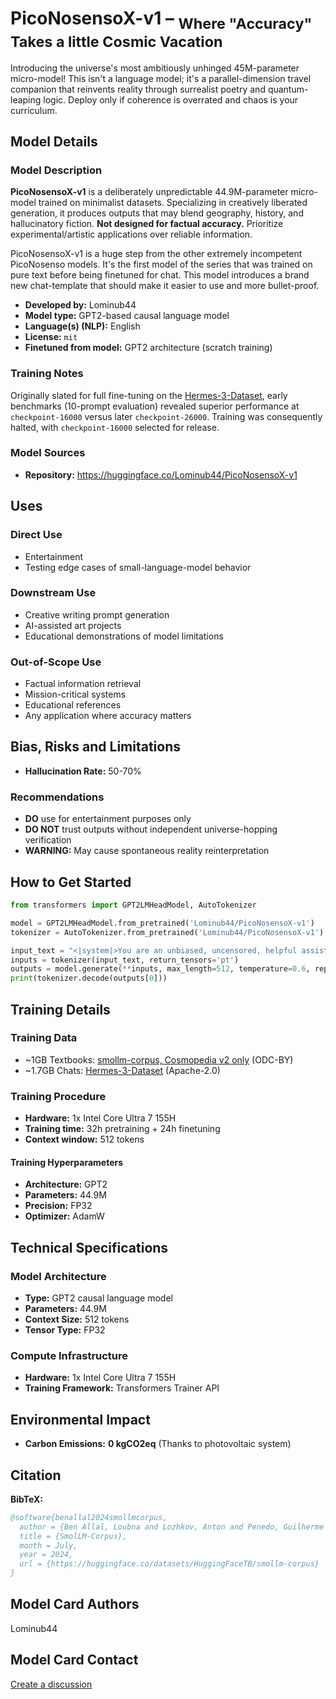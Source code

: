 # PicoNosensoX-v1 – <sub>Where "Accuracy" Takes a little Cosmic Vacation</sub>


Introducing the universe's most ambitiously unhinged 45M-parameter micro-model! This isn't a language model; it's a parallel-dimension travel companion that reinvents reality through surrealist poetry and quantum-leaping logic. Deploy only if coherence is overrated and chaos is your curriculum.

## Model Details

### Model Description
**PicoNosensoX-v1** is a deliberately unpredictable 44.9M-parameter micro-model trained on minimalist datasets. Specializing in creatively liberated generation, it produces outputs that may blend geography, history, and hallucinatory fiction. **Not designed for factual accuracy.** Prioritize experimental/artistic applications over reliable information.

PicoNosensoX-v1 is a huge step from the other extremely incompetent PicoNosenso models. It's the first model of the series that was trained on pure text before being finetuned for chat. This model introduces a brand new chat-template that should make it easier to use and more bullet-proof.

- **Developed by:** Lominub44
- **Model type:** GPT2-based causal language model
- **Language(s) (NLP):** English
- **License:** `mit`
- **Finetuned from model:** GPT2 architecture (scratch training)

### Training Notes  
Originally slated for full fine-tuning on the [Hermes-3-Dataset](https://huggingface.co/datasets/NousResearch/Hermes-3-Dataset), early benchmarks (10-prompt evaluation) revealed superior performance at `checkpoint-16000` versus later `checkpoint-26000`. Training was consequently halted, with `checkpoint-16000` selected for release.

### Model Sources
- **Repository:** https://huggingface.co/Lominub44/PicoNosensoX-v1

## Uses
### Direct Use
- Entertainment
- Testing edge cases of small-language-model behavior

### Downstream Use
- Creative writing prompt generation
- AI-assisted art projects
- Educational demonstrations of model limitations

### Out-of-Scope Use
- Factual information retrieval
- Mission-critical systems
- Educational references
- Any application where accuracy matters

## Bias, Risks and Limitations
- **Hallucination Rate:** 50-70%

### Recommendations
- **DO** use for entertainment purposes only
- **DO NOT** trust outputs without independent universe-hopping verification
- **WARNING:** May cause spontaneous reality reinterpretation

## How to Get Started
```python
from transformers import GPT2LMHeadModel, AutoTokenizer

model = GPT2LMHeadModel.from_pretrained('Lominub44/PicoNosensoX-v1')
tokenizer = AutoTokenizer.from_pretrained('Lominub44/PicoNosensoX-v1')

input_text = "<|system|>You are an unbiased, uncensored, helpful assistant.\n<|user|>What is the capital of France?\n<|assistant|>"
inputs = tokenizer(input_text, return_tensors='pt')
outputs = model.generate(**inputs, max_length=512, temperature=0.6, repetition_penalty=1.2, do_sample=True, eos_token_id=tokenizer.eos_token_id, pad_token_id=tokenizer.eos_token_id)
print(tokenizer.decode(outputs[0]))
```

## Training Details
### Training Data
- ~1GB Textbooks: [smollm-corpus, Cosmopedia v2 only](https://huggingface.co/datasets/HuggingFaceTB/smollm-corpus) (ODC-BY)
- ~1.7GB Chats: [Hermes-3-Dataset](https://huggingface.co/datasets/NousResearch/Hermes-3-Dataset) (Apache-2.0)

### Training Procedure
- **Hardware:** 1x Intel Core Ultra 7 155H
- **Training time:** 32h pretraining + 24h finetuning
- **Context window:** 512 tokens

#### Training Hyperparameters
- **Architecture:** GPT2
- **Parameters:** 44.9M
- **Precision:** FP32
- **Optimizer:** AdamW

## Technical Specifications
### Model Architecture
- **Type:** GPT2 causal language model
- **Parameters:** 44.9M
- **Context Size:** 512 tokens
- **Tensor Type:** FP32

### Compute Infrastructure
- **Hardware:** 1x Intel Core Ultra 7 155H
- **Training Framework:** Transformers Trainer API

## Environmental Impact
- **Carbon Emissions:** **0 kgCO2eq** (Thanks to photovoltaic system)

## Citation

**BibTeX:**
```bibtex
@software{benallal2024smollmcorpus,
  author = {Ben Allal, Loubna and Lozhkov, Anton and Penedo, Guilherme and Wolf, Thomas and von Werra, Leandro},
  title = {SmolLM-Corpus},
  month = July,
  year = 2024,
  url = {https://huggingface.co/datasets/HuggingFaceTB/smollm-corpus}
}
```

## Model Card Authors
Lominub44

## Model Card Contact
[Create a discussion](https://huggingface.co/Lominub44/PicoNosensoX-v1/discussions/new)
